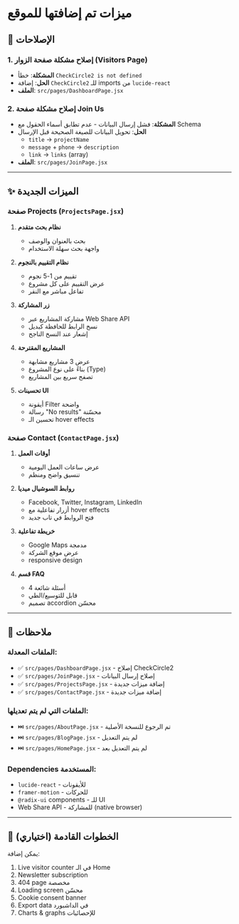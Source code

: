 # ميزات تم إضافتها للموقع

## 🔧 الإصلاحات

### 1. إصلاح مشكلة صفحة الزوار (Visitors Page)
- **المشكلة**: خطأ `CheckCircle2 is not defined`
- **الحل**: إضافة `CheckCircle2` للـ imports من `lucide-react`
- **الملف**: `src/pages/DashboardPage.jsx`

### 2. إصلاح مشكلة صفحة Join Us
- **المشكلة**: فشل إرسال البيانات - عدم تطابق أسماء الحقول مع Schema
- **الحل**: تحويل البيانات للصيغة الصحيحة قبل الإرسال
  - `title` → `projectName`
  - `message` + `phone` → `description`
  - `link` → `links` (array)
- **الملف**: `src/pages/JoinPage.jsx`

---

## ✨ الميزات الجديدة

### صفحة Projects (`ProjectsPage.jsx`)
1. **نظام بحث متقدم**
   - بحث بالعنوان والوصف
   - واجهة بحث سهلة الاستخدام

2. **نظام التقييم بالنجوم**
   - تقييم من 1-5 نجوم
   - عرض التقييم على كل مشروع
   - تفاعل مباشر مع النقر

3. **زر المشاركة**
   - مشاركة المشاريع عبر Web Share API
   - نسخ الرابط للحافظة كبديل
   - إشعار عند النسخ الناجح

4. **المشاريع المقترحة**
   - عرض 3 مشاريع مشابهة
   - بناءً على نوع المشروع (Type)
   - تصفح سريع بين المشاريع

5. **تحسينات UI**
   - أيقونة Filter واضحة
   - رسالة "No results" محسّنة
   - تحسين الـ hover effects

### صفحة Contact (`ContactPage.jsx`)
1. **أوقات العمل**
   - عرض ساعات العمل اليومية
   - تنسيق واضح ومنظم

2. **روابط السوشيال ميديا**
   - Facebook, Twitter, Instagram, LinkedIn
   - أزرار تفاعلية مع hover effects
   - فتح الروابط في تاب جديد

3. **خريطة تفاعلية**
   - Google Maps مدمجة
   - عرض موقع الشركة
   - responsive design

4. **قسم FAQ**
   - 4 أسئلة شائعة
   - قابل للتوسيع/الطي
   - تصميم accordion محسّن

---

## 📝 ملاحظات

### الملفات المعدلة:
- ✅ `src/pages/DashboardPage.jsx` - إصلاح CheckCircle2
- ✅ `src/pages/JoinPage.jsx` - إصلاح إرسال البيانات
- ✅ `src/pages/ProjectsPage.jsx` - إضافة ميزات جديدة
- ✅ `src/pages/ContactPage.jsx` - إضافة ميزات جديدة

### الملفات التي لم يتم تعديلها:
- ⏭️ `src/pages/AboutPage.jsx` - تم الرجوع للنسخة الأصلية
- ⏭️ `src/pages/BlogPage.jsx` - لم يتم التعديل
- ⏭️ `src/pages/HomePage.jsx` - لم يتم التعديل بعد

### Dependencies المستخدمة:
- `lucide-react` - للأيقونات
- `framer-motion` - للحركات
- `@radix-ui` components - للـ UI
- Web Share API - للمشاركة (native browser)

---

## 🚀 الخطوات القادمة (اختياري)

يمكن إضافة:
1. Live visitor counter في الـ Home
2. Newsletter subscription
3. 404 page مخصصة
4. Loading screen محسّن
5. Cookie consent banner
6. Export data في الداشبورد
7. Charts & graphs للإحصائيات

